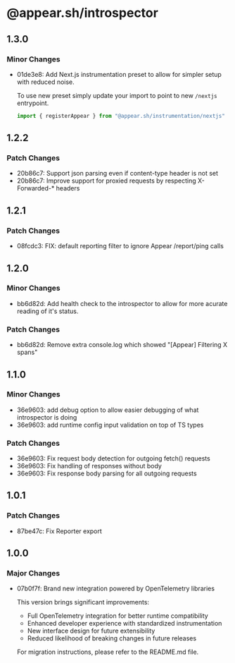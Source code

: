 # @appear.sh/introspector

## 1.3.0

### Minor Changes

- 01de3e8: Add Next.js instrumentation preset to allow for simpler setup with reduced noise.

  To use new preset simply update your import to point to new `/nextjs` entrypoint.

  ```ts
  import { registerAppear } from "@appear.sh/instrumentation/nextjs"
  ```

## 1.2.2

### Patch Changes

- 20b86c7: Support json parsing even if content-type header is not set
- 20b86c7: Improve support for proxied requests by respecting X-Forwarded-\* headers

## 1.2.1

### Patch Changes

- 08fcdc3: FIX: default reporting filter to ignore Appear /report/ping calls

## 1.2.0

### Minor Changes

- bb6d82d: Add health check to the introspector to allow for more acurate reading of it's status.

### Patch Changes

- bb6d82d: Remove extra console.log which showed "[Appear] Filtering X spans"

## 1.1.0

### Minor Changes

- 36e9603: add debug option to allow easier debugging of what introspector is doing
- 36e9603: add runtime config input validation on top of TS types

### Patch Changes

- 36e9603: Fix request body detection for outgoing fetch() requests
- 36e9603: Fix handling of responses without body
- 36e9603: Fix response body parsing for all outgoing requests

## 1.0.1

### Patch Changes

- 87be47c: Fix Reporter export

## 1.0.0

### Major Changes

- 07b0f7f: Brand new integration powered by OpenTelemetry libraries

  This version brings significant improvements:

  - Full OpenTelemetry integration for better runtime compatibility
  - Enhanced developer experience with standardized instrumentation
  - New interface design for future extensibility
  - Reduced likelihood of breaking changes in future releases

  For migration instructions, please refer to the README.md file.
